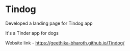 # Tindog
Developed a landing page for Tindog app 

It's a Tinder app for dogs

Website link - https://geethika-bharoth.github.io/Tindog/
